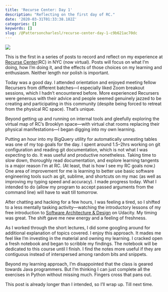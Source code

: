```yaml
---
title: 'Recurse Center: Day 1'
description: "Reflecting on the first day of RC."
date: '2020-03-31T01:33:38.182Z'
categories: []
keywords: []
slug: /@Pattersoncharlesl/recurse-center-day-1-c9b621ac70dc
---
```


![](img/1__bU__CRTaD3nr0KGJI__G01__g.jpeg)

This is the first in a series of posts to record and reflect on my experience at [Recurse Center](https://www.recurse.com/)(RC) in NYC (now virtual). Posts will focus on what I’m doing, how I’m doing it, and the effects of those choices on my learning and enthusiasm. Neither length nor polish is important.

Today was a good day. I attended orientation and enjoyed meeting fellow Recursers from different batches—I especially liked Zoom breakout sessions, which I hadn’t encountered before. More experienced Recursers were generous with their advice and people seemed genuinely jazzed to be creating and participating in this community (despite being forced to retreat from the physical RC space). That’s unique.

Beyond getting up and running on internal tools and gleefully exploring the virtual map of RC’s Brooklyn space—with virtual chat rooms replacing their physical manifestations—I began digging into my own learning.

Putting an hour into my BigQuery utility for automatically unnesting tables was one of my top goals for the day. I spent around 1.5–2hrs working on git configuration and reading git documentation, which is not what I was expecting to do. It was useful and productive nonetheless. Taking time to slow down, thoroughly read documentation, and explore learning tangents is a major reason I’m at RC. (At least, that is how I see my RC goals now.) One area of improvement for me is learning to better use basic software engineering tools such as git, sublime, and shortcuts on my mac (as well as improving my typing speed and accuracy). I made progress today. What I intended to do (allow my program to accept passed arguments from the command line) will have to wait till tomorrow.

After chatting and hacking for a few hours, I was feeling a tired, so I shifted to a less mentally tasking activity—watching the introductory lessons of my free introduction to [Software Architecture & Design](https://www.udacity.com/course/software-architecture-design--ud821) on Udacity. My timing was great. The shift gave me new energy and a feeling of freshness.

As I worked through the short lectures, I did some googling around for additional explanation of topics covered. I enjoy this approach. It mades me feel like I’m investing in the material and owning my learning. I cracked open a fresh notebook and began to scribble my findings. The notebook will be dedicated to this course until I finish. I find the notes more useful if they are contiguous instead of interspersed among random bits and snippets.

Beyond my learning approach, I’m disappointed that the class is geared towards Java programmers. But I’m thinking I can just complete all the exercises in Python without missing much. Fingers cross that pans out.

This post is already longer than I intended, so I’ll wrap up. Till next time.